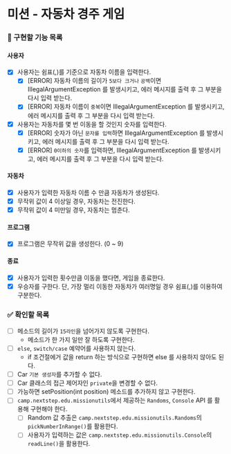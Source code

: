 # 미션 - 자동차 경주 게임

### 🎯 구현할 기능 목록

#### 사용자

- [x] 사용자는 쉼표(,)를 기준으로 자동차 이름을 입력한다.
    - [x] [ERROR] 자동차 이름의 길이가 `5보다 크거나` `공백`이면 IllegalArgumentException 를 발생시키고, 에러 메시지를 출력 후 그 부분을 다시 입력 받는다.
    - [x] [ERROR] 자동차 이름이 `중복`이면 IllegalArgumentException 를 발생시키고, 에러 메시지를 출력 후 그 부분을 다시 입력 받는다.
- [x] 사용자는 자동차를 몇 번 이동을 할 것인지 숫자를 입력한다. 
    - [x] [ERROR] 숫자가 아닌 `문자를 입력`하면 IllegalArgumentException 를 발생시키고, 에러 메시지를 출력 후 그 부분을 다시 입력 받는다.
    - [x] [ERROR] `0이하의 숫자`를 입력하면, IllegalArgumentException 를 발생시키고, 에러 메시지를 출력 후 그 부분을 다시 입력 받는다.

#### 자동차

- [x] 사용자가 입력한 자동차 이름 수 만큼 자동차가 생성된다.
- [x] 무작위 값이 4 이상일 경우, 자동차는 전진한다.
- [x] 무작위 값이 4 미만일 경우, 자동차는 멈춘다.

#### 프로그램

- [x] 프로그램은 무작위 값을 생성한다. (0 ~ 9)

#### 종료

- [x] 사용자가 입력한 횟수만큼 이동을 했다면, 게임을 종료한다.
- [x] 우승자를 구한다. 단, 가장 멀리 이동한 자동차가 여러명일 경우 쉼표(,)를 이용하여 구분한다.

### ✅ 확인할 목록

- [ ] 메소드의 길이가 `15라인`을 넘어가지 않도록 구현한다.
    - 메소드가 한 가지 일만 잘 하도록 구현한다.
- [ ] `else`, `switch/case` 예약어를 사용하지 않는다.
    - if 조건절에거 값을 return 하는 방식으로 구현하면 else 를 사용하지 않아도 된다.
- [ ] Car `기본 생성자`를 추가할 수 없다.
- [ ] Car 클래스의 접근 제어자인 `private`을 변경할 수 없다.
- [ ] 가능하면 setPosition(int position) 메소드를 추가하지 않고 구현한다.
- [ ] `camp.nextstep.edu.missionutils`에서 제공하는 `Randoms`, `Console` API 를 활용해 구현해야 한다.
    - [ ] Random 값 추출은 `camp.nextstep.edu.missionutils.Randoms`의 `pickNumberInRange()`를 활용한다.
    - [ ] 사용자가 입력하는 값은 `camp.nextstep.edu.missionutils.Console`의 `readLine()`을 활용한다.
